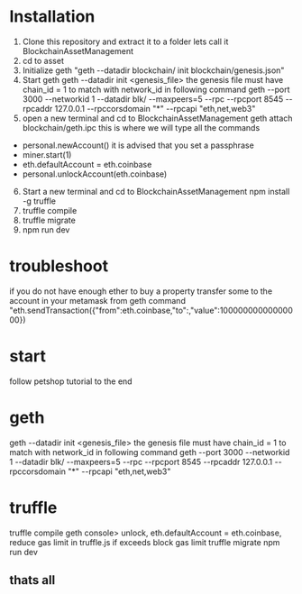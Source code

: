 

# Installation
1. Clone this repository and extract it to a folder lets call it BlockchainAssetManagement
2. cd to asset
3. Initialize geth "geth --datadir blockchain/ init blockchain/genesis.json"
4. Start geth 
geth --datadir <datadir> init <genesis_file> the genesis file must have chain_id = 1 to match with network_id in following command
geth --port 3000 --networkid 1 --datadir blk/ --maxpeers=5 --rpc --rpcport 8545 --rpcaddr 127.0.0.1 --rpccorsdomain "*" --rpcapi "eth,net,web3"
5. open a new terminal and cd to BlockchainAssetManagement
  geth attach blockchain/geth.ipc
  this is where we will type all the commands
  * personal.newAccount()  it is advised that you set a passphrase
  * miner.start(1)
  * eth.defaultAccount = eth.coinbase
  * personal.unlockAccount(eth.coinbase)
6. Start a new terminal and cd to BlockchainAssetManagement
   npm install -g truffle
7. truffle compile
8. truffle migrate
9. npm run dev
  
# troubleshoot
  if you do not have enough ether to buy a property transfer some to the account in your metamask from geth command
  "eth.sendTransaction({"from":eth.coinbase,"to":<metamask account no.>,"value":10000000000000000})

# start

follow petshop tutorial to the end

# geth
geth --datadir <datadir> init <genesis_file> the genesis file must have chain_id = 1 to match with network_id in following command
geth --port 3000 --networkid 1 --datadir blk/ --maxpeers=5 --rpc --rpcport 8545 --rpcaddr 127.0.0.1 --rpccorsdomain "*" --rpcapi "eth,net,web3"

# truffle
truffle compile
geth console> unlock, eth.defaultAccount = eth.coinbase, reduce gas limit in truffle.js if exceeds block gas limit
truffle migrate
npm run dev

## thats all
